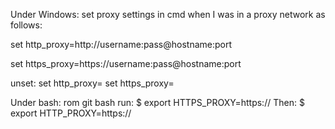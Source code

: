 Under Windows:
set proxy settings in cmd when I was in a proxy network as follows:

set http_proxy=http://username:pass@hostname:port

set https_proxy=https://username:pass@hostname:port


unset:
set http_proxy=
set https_proxy=


Under bash:
rom git bash run: $ export HTTPS_PROXY=https://
Then: $ export HTTP_PROXY=https://
